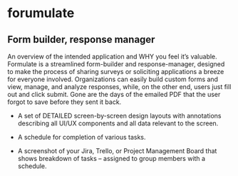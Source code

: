 # forumulate
## Form builder, response manager

An overview of the intended application and WHY you feel it’s valuable.
Formulate is a streamlined form-builder and response-manager, designed to make the process of sharing surveys or soliciting applications a breeze for everyone involved. Organizations can easily build custom forms and view, manage, and analyze responses, while, on the other end, users just fill out and click submit. Gone are the days of the emailed PDF that the user forgot to save before they sent it back.

* A set of DETAILED screen-by-screen design layouts with annotations describing all UI/UX components and all data relevant to the screen.


* A schedule for completion of various tasks. 


* A screenshot of your Jira, Trello, or Project Management Board that shows breakdown of tasks – assigned to group members with a schedule. 
